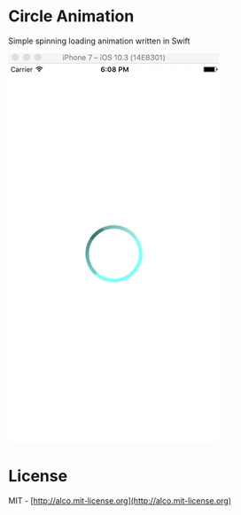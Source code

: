 Circle Animation
======

Simple spinning loading animation written in Swift

![Demo](https://raw.githubusercontent.com/papanton/LoadingAnimation---Swift/master/animation.gif)

License
======
MIT - [http://alco.mit-license.org](http://alco.mit-license.org)
